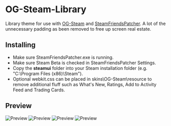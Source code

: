 # OG-Steam-Library
Library theme for use with <a href="https://github.com/ungstein/OG-Steam">OG-Steam</a> and <a href="https://github.com/PhantomGamers/SteamFriendsPatcher">SteamFriendsPatcher<a>. A lot of the unnecessary padding as been removed to free up screen real estate.

Installing
-

* Make sure SteamFriendsPatcher.exe is running.
* Make sure Steam Beta is checked in SteamFriendsPatcher Settings.
* Copy the **steamui** folder into your Steam installation folder (e.g. "C:\Program Files (x86)\Steam").
* Optional webkit.css can be placed in skins\OG-Steam\resource to remove additional fluff such as What's New, Ratings, Add to Activity Feed and Trading Cards.

Preview
-
![Preview](https://bn1305files.storage.live.com/y4mNbmnQiQh199-MSL256F1iAl6K2-tvsz8YlNvIRbK-2J77ipJ9zN_ZmVKCNMJx-wsK5bDHpP8Dg9KaGf-8_Enn4LrCAo4UafmIbawHTXI2vtis1HqrKRXwL5OozDuudd86QVHtMgaPFG03C-0-BaRTvxeF7JjOjsVjTqw1fpPMoCOh7tr2Cm6-BEUymDREbyv?width=1680&height=1050&cropmode=none)
![Preview](https://bn1305files.storage.live.com/y4m7AHOubnTuEXr0ME13bH8jx_p1YuhtcVTvZb_7farDwhOg3lyt9pw0bw4Ry1UaTKsTWmUQ7OznriphAuXMg63V4wD1x08nWWDXPnt7qU3sKuBZIOir2gU7HiCWYptuzQxC48lXQEfW1aBOz6D5yK8JQLlepl233y9CR2LrIYyaIPte8zSIVDKQeHFpkwYktKX?width=842&height=601&cropmode=none)
![Preview](https://bn1305files.storage.live.com/y4mBCDIOiQWLz1VlBTbpvY5d4DHZEVueTY9lxcwtJCjYtK0Wc7gG1uYIOltgT0cACHNoD8EB97DV6J4dzNfwRqulXEkkox6CQ6mQwjfr7xjIVNS148wljkCwtwFvSkGuXUPhOxSBgUz2v1F2Wjoh4M6jNpTRc5Lp4ekdLsgN_pQqyeMWQlDfmq5IOD1vGSbP0Xh?width=474&height=324&cropmode=none)
![Preview](https://bn1305files.storage.live.com/y4mCFOWzDKd9RHgdcYVV4Ex1h39ramTYACr8szkbJecs28vAcZVy9lMILjZ-zsg-r9MRUggaLcN0Ke-fm2eosi8smpy1HHZ-6xTCeo69I3_CK8-ekIZCTmCZTBGtHEEk4RbMfvB_ijVyr9u9XGXQB12B9iUU2iVh8BXMj1xRLtxpwXcqrN5gLoatWB3WuUkMsu7?width=516&height=160&cropmode=none)
